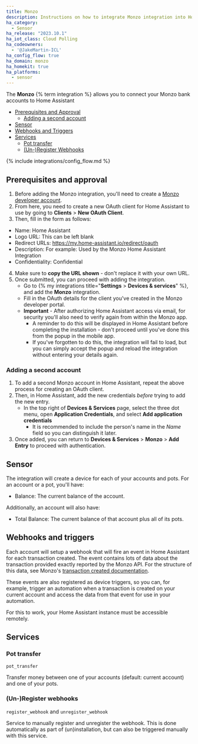 ```yaml
---
title: Monzo
description: Instructions on how to integrate Monzo integration into Home Assistant.
ha_category:
  - Sensor
ha_release: "2023.10.1"
ha_iot_class: Cloud Polling
ha_codeowners:
  - '@JakeMartin-ICL'
ha_config_flow: true
ha_domain: monzo
ha_homekit: true
ha_platforms:
  - sensor
---
```


The **Monzo** {% term integration %} allows you to connect your Monzo bank accounts to Home Assistant

- [Prerequisites and Approval](#prerequisites-and-approval)
  - [Adding a second account](#adding-a-second-account)
- [Sensor](#sensor)
- [Webhooks and Triggers](#webhooks-and-triggers)
- [Services](#services)
  - [Pot transfer](#pot-transfer)
  - [(Un-)Register Webhooks](#un-register-webhooks)

{% include integrations/config_flow.md %}

## Prerequisites and approval

1. Before adding the Monzo integration, you'll need to create a [Monzo developer account](https://developers.monzo.com/). 
2. From here, you need to create a new OAuth client for Home Assistant to use by going to **Clients** > **New OAuth Client**. 
3. Then, fill in the form as follows:

  - Name: Home Assistant
  - Logo URL: This can be left blank
  - Redirect URLs: <https://my.home-assistant.io/redirect/oauth>
  - Description: For example: Used by the Monzo Home Assistant Integration
  - Confidentiality: Confidential

4. Make sure to **copy the URL shown** - don't replace it with your own URL.
5. Once submitted, you can proceed with adding the integration.
    - Go to {% my integrations title="**Settings** > **Devices & services**" %}, and add the **Monzo** integration.
    - Fill in the OAuth details for the client you've created in the Monzo developer portal.
    - **Important** - After authorizing Home Assistant access via email, for security you'll also need to verify again from within the Monzo app. 
      - A reminder to do this will be displayed in Home Assistant before completing the installation - don't proceed until you've done this from the popup in the mobile app.
      - If you've forgotten to do this, the integration will fail to load, but you can simply accept the popup and reload the integration without entering your details again.

### Adding a second account

1. To add a second Monzo account in Home Assistant, repeat the above process for creating an OAuth client.
2. Then, in Home Assistant, add the new credentials *before* trying to add the new entry. 
    - In the top right of **Devices & Services** page, select the three dot menu, open **Application Credentials**, and select **Add application credentials**
       - It is recommended to include the person's name in the *Name* field so you can distinguish it later. 
3. Once added, you can return to **Devices & Services** > **Monzo** > **Add Entry** to proceed with authentication.

## Sensor

The integration will create a device for each of your accounts and pots. For an account or a pot, you'll have:

- Balance: The current balance of the account.

Additionally, an account will also have:

- Total Balance: The current balance of that account plus all of its pots.

## Webhooks and triggers

Each account will setup a webhook that will fire an event in Home Assistant for each transaction created. The event contains lots of data about the transaction provided exactly reported by the Monzo API. For the structure of this data, see Monzo's [transaction created documentation](https://docs.monzo.com/#transaction-created).

These events are also registered as device triggers, so you can, for example, trigger an automation when a transaction is created on your current account and access the data from that event for use in your automation.

<div class='note warning'>

For this to work, your Home Assistant instance must be accessible remotely.

</div>

## Services

### Pot transfer

`pot_transfer`

Transfer money between one of your accounts (default: current account) and one of your pots.

### (Un-)Register webhooks

`register_webhook` and `unregister_webhook`

Service to manually register and unregister the webhook. This is done automatically as part of (un)installation, but can also be triggered manually with this service.
